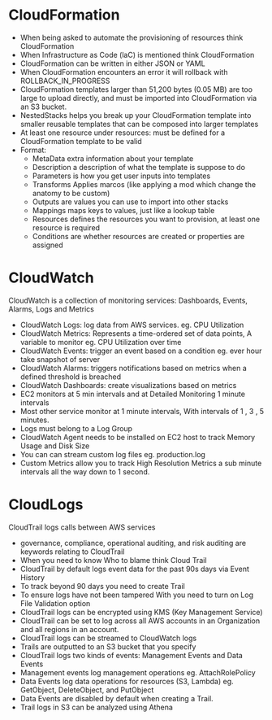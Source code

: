 # CloudFormation
- When being asked to automate the provisioning of resources think CloudFormation   
- When Infrastructure as Code (laC) is mentioned think CloudFormation   
- CloudFormation can be written in either JSON or YAML   
- When CloudFormation encounters an error it will rollback with  ROLLBACK_IN_PROGRESS
- CloudFormation templates larger than 51,200 bytes (0.05 MB) are too large to upload directly, and must be imported into CloudFormation via an S3 bucket.   
- NestedStacks helps you break up your CloudFormation template into smaller reusable templates that can be composed into larger templates 
- At least one resource under resources: must be defined for a CloudFormation template to be valid
- Format:
	- MetaData extra information about your template   
	- Description a description of what the template is suppose to do   
	- Parameters is how you get user inputs into templates   
	- Transforms Applies marcos (like applying a mod which change the anatomy to be custom)   
	- Outputs are values you can use to import into other stacks   
	- Mappings maps keys to values, just like a lookup table   
	- Resources defines the resources you want to provision, at least one resource is required 
	- Conditions are whether resources are created or properties are assigned
	
# CloudWatch
CloudWatch is a collection of monitoring services: Dashboards, Events, Alarms, Logs and Metrics   

- CloudWatch Logs: log data from AWS services. eg. CPU Utilization   
- CloudWatch Metrics: Represents a time-ordered set of data points, A variable to monitor eg. CPU Utilization over time   
- CloudWatch Events: trigger an event based on a condition eg. ever hour take snapshot of server   
- CloudWatch Alarms: triggers notifications based on metrics when a defined threshold is breached   
- CloudWatch Dashboards: create visualizations based on metrics
- EC2 monitors at 5 min intervals and at Detailed Monitoring 1 minute intervals
- Most other service monitor at 1 minute intervals, With intervals of 1 , 3 , 5 minutes.   
- Logs must belong to a Log Group   
- CloudWatch Agent needs to be installed on EC2 host to track Memory Usage and Disk Size 
- You can can stream custom log files eg. production.log   
- Custom Metrics allow you to track High Resolution Metrics a sub minute intervals all the way down to 1 second.

# CloudLogs
 
CloudTrail logs calls between AWS services   
- governance, compliance, operational auditing, and risk auditing are keywords relating to CloudTrail   
- When you need to know Who to blame think Cloud Trail   
- CloudTrail by default logs event data for the past 90s days via Event History   
- To track beyond 90 days you need to create Trail   
- To ensure logs have not been tampered With you need to turn on Log File Validation option
- CloudTrail logs can be encrypted using KMS (Key Management Service)   
- CloudTrail can be set to log across all AWS accounts in an Organization and all regions in an account.   
- CloudTrail logs can be streamed to CloudWatch logs   
- Trails are outputted to an S3 bucket that you specify   
- CloudTrail logs two kinds of events: Management Events and Data Events   
- Management events log management operations eg. AttachRolePolicy   
- Data Events log data operations for resources (S3, Lambda) eg. GetObject, DeleteObject, and PutObject   
- Data Events are disabled by default when creating a Trail.   
- Trail logs in S3 can be analyzed using Athena